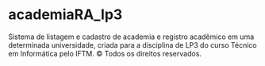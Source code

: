 # academiaRA_lp3
Sistema de listagem e cadastro de academia e registro acadêmico em uma determinada universidade, criada para a disciplina de LP3 do curso Técnico em Informática pelo IFTM. 
© Todos os direitos reservados.
